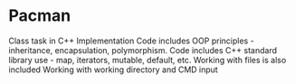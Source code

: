 # Pacman
Class task in C++ Implementation
Code includes OOP principles - inheritance, encapsulation, polymorphism.
Code includes C++ standard library use - map, iterators, mutable, default, etc.
Working with files is also included
Working with working directory and CMD input
